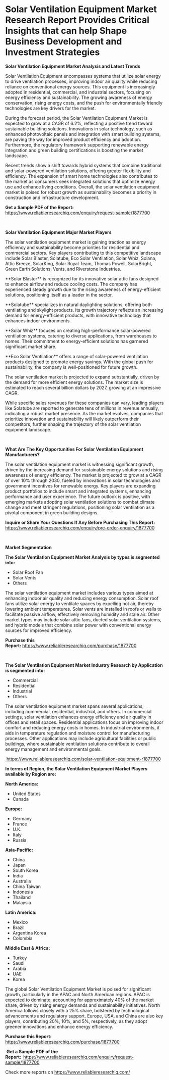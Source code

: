 <p><h1>Solar Ventilation Equipment Market Research Report Provides Critical Insights that can help Shape Business Development and Investment Strategies</h1></p><p><strong>Solar Ventilation Equipment Market Analysis and Latest Trends</strong></p>
<p><p>Solar Ventilation Equipment encompasses systems that utilize solar energy to drive ventilation processes, improving indoor air quality while reducing reliance on conventional energy sources. This equipment is increasingly adopted in residential, commercial, and industrial sectors, focusing on energy efficiency and sustainability. The growing awareness of energy conservation, rising energy costs, and the push for environmentally friendly technologies are key drivers for the market.</p><p>During the forecast period, the Solar Ventilation Equipment Market is expected to grow at a CAGR of 6.2%, reflecting a positive trend toward sustainable building solutions. Innovations in solar technology, such as enhanced photovoltaic panels and integration with smart building systems, are paving the way for improved product efficiency and adoption. Furthermore, the regulatory framework supporting renewable energy integration and green building certifications is boosting the market landscape.</p><p>Recent trends show a shift towards hybrid systems that combine traditional and solar-powered ventilation solutions, offering greater flexibility and efficiency. The expansion of smart home technologies also contributes to the market as consumers seek integrated solutions that optimize energy use and enhance living conditions. Overall, the solar ventilation equipment market is poised for robust growth as sustainability becomes a priority in construction and infrastructure development.</p></p>
<p><strong>Get a Sample PDF of the Report:&nbsp;</strong> <a href="https://www.reliableresearchiq.com/enquiry/request-sample/1877700?utm_campaign=2758&utm_medium=2&utm_source=Github&utm_content=ia&utm_term=28022025&utm_id=solar-ventilation-equipment">https://www.reliableresearchiq.com/enquiry/request-sample/1877700</a></p>
<p>&nbsp;</p>
<p><strong>Solar Ventilation Equipment Major Market Players</strong></p>
<p><p>The solar ventilation equipment market is gaining traction as energy efficiency and sustainability become priorities for residential and commercial sectors. Key players contributing to this competitive landscape include Solar Blaster, Solatube, Eco Solar Ventilation, Solar Whiz, Solana, Attic Breeze, SolarKing, Solar Royal Team, Thomas Powell, SolarBright, Green Earth Solutions, Vents, and Riverstone Industries.</p><p>**Solar Blaster** is recognized for its innovative solar attic fans designed to enhance airflow and reduce cooling costs. The company has experienced steady growth due to the rising awareness of energy-efficient solutions, positioning itself as a leader in the sector. </p><p>**Solatube** specializes in natural daylighting solutions, offering both ventilating and skylight products. Its growth trajectory reflects an increasing demand for energy-efficient products, with innovative technology that enhances indoor environments. </p><p>**Solar Whiz** focuses on creating high-performance solar-powered ventilation systems, catering to diverse applications, from warehouses to homes. Their commitment to energy-efficient solutions has garnered significant market share. </p><p>**Eco Solar Ventilation** offers a range of solar-powered ventilation products designed to promote energy savings. With the global push for sustainability, the company is well-positioned for future growth.</p><p>The solar ventilation market is projected to expand substantially, driven by the demand for more efficient energy solutions. The market size is estimated to reach several billion dollars by 2027, growing at an impressive CAGR.</p><p>While specific sales revenues for these companies can vary, leading players like Solatube are reported to generate tens of millions in revenue annually, indicating a robust market presence. As the market evolves, companies that prioritize innovation and sustainability will likely outperform their competitors, further shaping the trajectory of the solar ventilation equipment landscape.</p></p>
<p>&nbsp;</p>
<p><strong>What Are The Key Opportunities For Solar Ventilation Equipment Manufacturers?</strong></p>
<p><p>The solar ventilation equipment market is witnessing significant growth, driven by the increasing demand for sustainable energy solutions and rising awareness of energy efficiency. The market is projected to grow at a CAGR of over 10% through 2030, fueled by innovations in solar technologies and government incentives for renewable energy. Key players are expanding product portfolios to include smart and integrated systems, enhancing performance and user experience. The future outlook is positive, with emerging markets adopting solar ventilation solutions to combat climate change and meet stringent regulations, positioning solar ventilation as a pivotal component in green building designs.</p></p>
<p><strong>Inquire or Share Your Questions If Any Before Purchasing This Report:</strong> <a href="https://www.reliableresearchiq.com/enquiry/pre-order-enquiry/1877700?utm_campaign=2758&utm_medium=2&utm_source=Github&utm_content=ia&utm_term=28022025&utm_id=solar-ventilation-equipment">https://www.reliableresearchiq.com/enquiry/pre-order-enquiry/1877700</a></p>
<p>&nbsp;</p>
<p><strong>Market Segmentation</strong></p>
<p><strong>The Solar Ventilation Equipment Market Analysis by types is segmented into:</strong></p>
<p><ul><li>Solar Roof Fan</li><li>Solar Vents</li><li>Others</li></ul></p>
<p><p>The solar ventilation equipment market includes various types aimed at enhancing indoor air quality and reducing energy consumption. Solar roof fans utilize solar energy to ventilate spaces by expelling hot air, thereby lowering ambient temperatures. Solar vents are installed in roofs or walls to facilitate passive airflow, effectively removing humidity and stale air. Other market types may include solar attic fans, ducted solar ventilation systems, and hybrid models that combine solar power with conventional energy sources for improved efficiency.</p></p>
<p><strong>Purchase this Report:&nbsp;</strong><a href="https://www.reliableresearchiq.com/purchase/1877700?utm_campaign=2758&utm_medium=2&utm_source=Github&utm_content=ia&utm_term=28022025&utm_id=solar-ventilation-equipment">https://www.reliableresearchiq.com/purchase/1877700</a></p>
<p>&nbsp;</p>
<p><strong>The Solar Ventilation Equipment Market Industry Research by Application is segmented into:</strong></p>
<p><ul><li>Commercial</li><li>Residential</li><li>Industrial</li><li>Others</li></ul></p>
<p><p>The solar ventilation equipment market spans several applications, including commercial, residential, industrial, and others. In commercial settings, solar ventilation enhances energy efficiency and air quality in offices and retail spaces. Residential applications focus on improving indoor comfort and reducing energy costs in homes. In industrial environments, it aids in temperature regulation and moisture control for manufacturing processes. Other applications may include agricultural facilities or public buildings, where sustainable ventilation solutions contribute to overall energy management and environmental goals.</p></p>
<p><a href="https://www.reliableresearchiq.com/solar-ventilation-equipment-r1877700?utm_campaign=2758&utm_medium=2&utm_source=Github&utm_content=ia&utm_term=28022025&utm_id=solar-ventilation-equipment">&nbsp;https://www.reliableresearchiq.com/solar-ventilation-equipment-r1877700</a></p>
<p><strong>In terms of Region, the Solar Ventilation Equipment Market Players available by Region are:</strong></p>
<p>
    <p> <strong> North America: </strong>
        <ul>
            <li>United States</li>
            <li>Canada</li>
        </ul>
        </p> 
    <p> <strong> Europe: </strong>
        <ul>
            <li>Germany</li>
            <li>France</li>
            <li>U.K.</li>
            <li>Italy</li>
            <li>Russia</li>
        </ul>
        </p> 
    <p> <strong> Asia-Pacific: </strong>
        <ul>
            <li>China</li>
            <li>Japan</li>
            <li>South Korea</li>
            <li>India</li>
            <li>Australia</li>
            <li>China Taiwan</li>
            <li>Indonesia</li>
            <li>Thailand</li>
            <li>Malaysia</li>
        </ul>
        </p> 
    <p> <strong> Latin America: </strong>
        <ul>
            <li>Mexico</li>
            <li>Brazil</li>
            <li>Argentina Korea</li>
            <li>Colombia</li>
        </ul>
        </p> 
    <p> <strong> Middle East & Africa: </strong>
        <ul>
            <li>Turkey</li>
            <li>Saudi</li>
            <li>Arabia</li>
            <li>UAE</li>
            <li>Korea</li>
        </ul>
    </p>
    </p>
<p><p>The global Solar Ventilation Equipment Market is poised for significant growth, particularly in the APAC and North American regions. APAC is expected to dominate, accounting for approximately 40% of the market share, driven by rising energy demands and sustainability initiatives. North America follows closely with a 25% share, bolstered by technological advancements and regulatory support. Europe, USA, and China are also key players, contributing 20%, 10%, and 5%, respectively, as they adopt greener innovations and enhance energy efficiency.</p></p>
<p><strong>Purchase this Report: </strong><a href="https://www.reliableresearchiq.com/purchase/1877700?utm_campaign=2758&utm_medium=2&utm_source=Github&utm_content=ia&utm_term=28022025&utm_id=solar-ventilation-equipment">https://www.reliableresearchiq.com/purchase/1877700</a></p>
<p>&nbsp;<strong>Get a Sample PDF of the Report:&nbsp;&nbsp;</strong><a href="https://www.reliableresearchiq.com/enquiry/request-sample/1877700?utm_campaign=2758&utm_medium=2&utm_source=Github&utm_content=ia&utm_term=28022025&utm_id=solar-ventilation-equipment">https://www.reliableresearchiq.com/enquiry/request-sample/1877700</a></p>
<p><strong></strong></p>
<p>Check more reports on <a href="https://www.reliableresearchiq.com/?utm_campaign=2758&utm_medium=2&utm_source=Github&utm_content=ia&utm_term=28022025&utm_id=solar-ventilation-equipment">https://www.reliableresearchiq.com/</a></p>